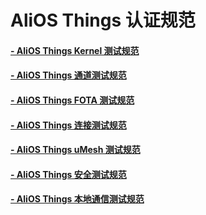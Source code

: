 # AliOS Things 认证规范
#### [- AliOS Things Kernel 测试规范](Docs-API)
#### [- AliOS Things 通道测试规范](Docs-Channel)
#### [- AliOS Things FOTA 测试规范](Docs-FOTA)
#### [- AliOS Things 连接测试规范](Docs-Network)
#### [- AliOS Things uMesh 测试规范](Docs-uMesh)
#### [- AliOS Things 安全测试规范](Docs-Security)
#### [- AliOS Things 本地通信测试规范](Docs-Security)